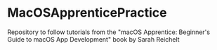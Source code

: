 # MacOSApprenticePractice
Repository to follow tutorials from the "macOS Apprentice: Beginner's Guide to macOS App Development" book by Sarah Reichelt
